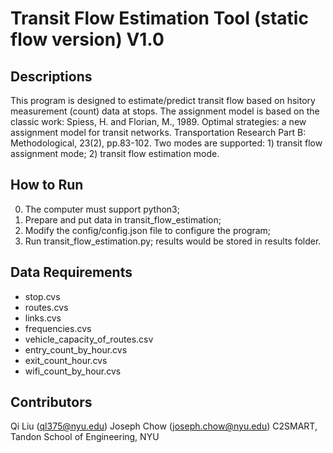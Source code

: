 # Transit Flow Estimation Tool (static flow version) V1.0

## Descriptions
This program is designed to estimate/predict transit flow based on hsitory measurement (count) data at stops.
The assignment model is based on the classic work: 
Spiess, H. and Florian, M., 1989. Optimal strategies: a new assignment model for transit networks. Transportation Research Part B: Methodological, 23(2), pp.83-102.
Two modes are supported: 1) transit flow assignment mode; 2) transit flow estimation mode.

## How to Run
0. The computer must support python3;
1. Prepare and put data in transit_flow_estimation;
2. Modify the config/config.json file to configure the program;
3. Run transit_flow_estimation.py; results would be stored in results folder.

## Data Requirements
 - stop.cvs
 - routes.cvs
 - links.cvs
 - frequencies.cvs
 - vehicle_capacity_of_routes.csv
 - entry_count_by_hour.cvs
 - exit_count_hour.cvs
 - wifi_count_by_hour.cvs

## Contributors
Qi Liu (ql375@nyu.edu)
Joseph Chow (joseph.chow@nyu.edu)
C2SMART, Tandon School of Engineering, NYU
